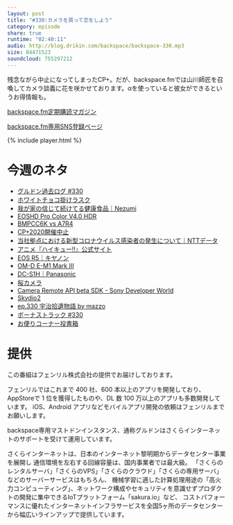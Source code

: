 ```yaml
---
layout: post
title: "#330:カメラを買って恋をしよう"
category: episode
share: true
runtime: "02:40:11"
audio: http://blog.drikin.com/backspace/backspace-330.mp3
size: 84471523
soundcloud: 755297212
---
```


残念ながら中止になってしまったCP+。だが、backspace.fmでは山川師匠を召喚してカメラ談義に花を咲かせております。αを使っていると彼女ができるというお得情報も。

[backspace.fm定期購読マガジン](https://note.mu/drikin/m/m55ec296b7655)

[backspace.fm専用SNS登録ページ](https://mstdn.guru/invite/3WVHpSMr)

{% include player.html %}

# 今週のネタ
* [グルドン過去ログ #330](https://rbtnn.github.io/mstdn-picker/?instance=mstdn.guru&since_id=103660846110276749&max_id=103661835670962032)
* [ホワイトチョコ掛けラスク](https://www.buzzfeed.com/jp/hanasasaki/seven-eleven-white-chocolate-rask)
* [我が家の信じて続けてる健康食品｜Nezumi](https://note.com/nezumi3/n/nccef11665784)
* [EOSHD Pro Color V4.0 HDR](https://www.eoshd.com/eoshd-pro-color-hdr-v4-a7-iii-a7r-iii/)
* [BMPCC6K vs A7R4](https://youtu.be/VrdgYuBFg8I)
* [CP+2020開催中止](https://dc.watch.impress.co.jp/docs/news/1235306.html)
* [当社拠点における新型コロナウイルス感染者の発生について｜NTTデータ](https://www.nttdata.com/jp/ja/news/information/2020/021400/)
* [アニメ『ハイキュー!!』公式サイト](https://haikyu.jp/)
* [EOS R5｜キヤノン](https://japan.cnet.com/article/35149344/)
* [OM-D E-M1 Mark III](https://www.olympus-imaging.jp/product/dslr/em1mk3/index.html)
* [DC-S1H｜Panasonic](https://panasonic.jp/dc/s_series/products/s1h.html)
* [桜カメラ](https://www.rakuten.co.jp/sakucame/)
* [Camera Remote API beta SDK - Sony Developer World](https://developer.sony.com/ja/develop/cameras/)
* [Skydio2](https://www.youtube.com/watch?v=1L6akJKoZho)
* [ep.330 宇治拾遺物語 by mazzo](https://note.com/mazzo/n/n0b99ea1767f9)
* [ボーナストラック #330](https://note.com/backspacefm/n/nd6e9b39b3684)
* [お便りコーナー投書箱](https://forms.gle/NDBngfLwc3jKbLEJ6)

# 提供

この番組はフェンリル株式会社の提供でお届けしております。

フェンリルではこれまで 400 社、600 本以上のアプリを開発しており、AppStoreで 1 位を獲得したものや、DL 数 100 万以上のアプリも多数開発しています。
iOS、Android アプリなどモバイルアプリ開発の依頼はフェンリルまでお願いします。

backspace専用マストドンインスタンス、通称グルドンはさくらインターネットのサポートを受けて運用しています。

さくらインターネットは、日本のインターネット黎明期からデータセンター事業を展開し
通信環境を左右する回線容量は、国内事業者では最大級。
「さくらのレンタルサーバ」「さくらのVPS」「さくらのクラウド」「さくらの専用サーバ」などのサーバーサービスはもちろん、
機械学習に適した計算処理用途の「高火力コンピューティング」、ネットワーク構成やセキュリティを意識せずプロダクトの開発に集中できるIoTプラットフォーム「sakura.io」など、
コストパフォーマンスに優れたインターネットインフラサービスを全国5ヶ所のデータセンターから幅広いラインアップで提供しています。

